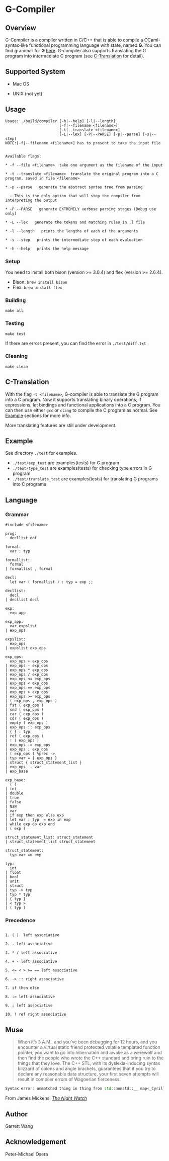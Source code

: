 # G-Compiler

## Overview
G-Compiler is a compiler written in C/C++ that is able to compile a OCaml-syntax-like functional programming language with state, named __G__. You can find grammar for __G__ [here](#grammar). G-compiler also supports translating the G program into intermediate C program (see [C-Translation](#c-translation) for detail).

## Supported System 

* Mac OS

* UNIX (not yet)

## Usage

```
Usage: ./build/compiler [-h|--help] [-l|--length]
                        [-f|--filename <filename>]
                        [-t|--translate <filename>]
                        [-L|--lex] [-P|--PARSE] [-p|--parse] [-s|--step]
NOTE:[-f|--filename <filename>] has to present to take the input file


Available flags:

* -f --file <filename>  take one argument as the filename of the input

* -t --translate <filename>  translate the original program into a C program, saved in file <filename>

* -p --parse   generate the abstract syntax tree from parsing

  - This is the only option that will stop the compiler from interpreting the output

* -P --PARSE   generate EXTREMELY verbose parsing stages (Debug use only)

* -L --lex   generate the tokens and matching rules in .l file

* -l --length   prints the lengths of each of the arguments

* -s --step   prints the intermediate step of each evaluation

* -h --help   prints the help message

```

### Setup

You need to install both bison (version >= 3.0.4) and flex (version >= 2.6.4).

* Bison: `brew install bison`
* Flex: `brew install flex`

### Building
`make all`

### Testing
`make test`

If there are errors present, you can find the error in `./test/diff.txt`

### Cleaning
`make clean`

## C-Translation

With the flag `-t <filename>`, G-compiler is able to translate the G program into a C program. Now it supports translating binary operations, if expressions, let bindings and functional applications into a C program. You can then use either `gcc` or `clang` to compile the C program as normal. See [Example](#example) sections for more info.

More translating features are still under development.

## Example

See directory `./test` for examples.

* `./test/exp_test` are examples(tests) for G program
* `./test/type_test` are examples(tests) for checking type errors in G program
* `./test/translate_test` are examples(tests) for translating G programs into C programs

## Language

### Grammar

```
#include <filename>

prog:
  decllist eof                  

formal:
  var : typ                 

formallist:
  formal    
| formallist , formal    

decl:
  let var ( formallist ) : typ = exp ;;

decllist:
  decl
| decllist decl

exp:
  exp_app             

exp_app:
  var expslist    
| exp_ops                        

expslist:
  exp_ops       
| expslist exp_ops     

exp_ops:
  exp_ops + exp_ops             
| exp_ops - exp_ops             
| exp_ops * exp_ops             
| exp_ops / exp_ops             
| exp_ops <= exp_ops            
| exp_ops < exp_ops             
| exp_ops == exp_ops            
| exp_ops > exp_ops             
| exp_ops >= exp_ops            
| ( exp_ops , exp_ops )     
| fst ( exp_ops )           
| snd ( exp_ops )           
| car ( exp_ops )           
| cdr ( exp_ops )           
| empty ( exp_ops )         
| exp_ops :: exp_ops            
| { } : typ                 
| ref ( exp_ops )           
| ! ( exp_ops )             
| exp_ops := exp_ops            
| exp_ops ; exp_ops             
| ( exp_ops ) %prec ->    
| typ var = { exp_ops }   
| struct { struct_statement_list }
| exp_ops  . var              
| exp_base                        

exp_base:
  ( )                         
| int                           
| double                        
| true                          
| false                         
| NaN                           
| var                           
| if exp then exp else exp
| let var : typ  = exp in exp
| while exp do exp end
| ( exp )                   

struct_statement_list: struct_statement
| struct_statement_list struct_statement

struct_statement:
  typ var => exp     

typ:
  int                          
| float                        
| bool                         
| unit                         
| struct                       
| typ -> typ                    
| typ * typ         
| { typ }                    
| < typ >                     
| ( typ )                     
```

### Precedence

```

1. ( )  left associative

2. . left associative

3. * / left associative

4. + - left associative

5. <= < > >= == left associative

6. -> :: right associative

7. if then else

8. := left associative

9. ; left associative

10. ! ref right associative

```

## Muse

> When it’s 3 A.M., and you’ve been debugging for 12 hours, and you encounter a virtual static friend protected volatile templated function pointer, you want to go into hibernation and awake as a werewolf and then find the people who wrote the C++ standard and bring ruin to the things that they love. The C++ STL, with its dyslexia-inducing syntax blizzard of colons and angle brackets, guarantees that if you try to declare any reasonable data structure, your first seven attempts will result in compiler errors of Wagnerian fierceness:

>
``` C++
Syntax error: unmatched thing in thing from std::nonstd::__ map<_Cyrillic, _$$$dollars>const basic_string< epic_ mystery,mongoose_traits &lt; char>, __default_alloc_<casual_ Fridays = maybe>>
```

From James Mickens' [_The Night Watch_](https://www.usenix.org/system/files/1311_05-08_mickens.pdf)

## Author
Garrett Wang

## Acknowledgement
Peter-Michael Osera
